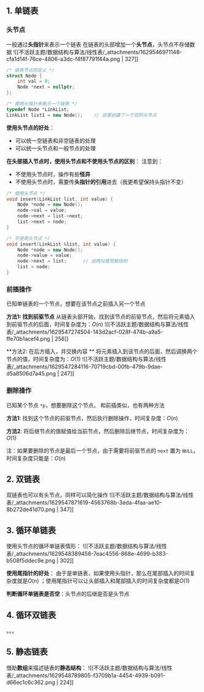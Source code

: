 
## 1. 单链表

### 头节点
一般通过**头指针**来表示一个链表
在链表的头部增加一个**头节点**，头节点不存储数据
![[不活跃主题/数据结构与算法/线性表/_attachments/1629546971148-cfa1d14f-76ce-4806-a3dc-f4f87791f44a.png | 327]]

```cpp
/* 链表节点的定义 */
struct Node {
	int val = 0;
    Node *next = nullptr;
};

/* 使用头指针来表示一个链表 */
typedef Node *LinkList;
LinkList list1 = new Node(); 	// 这里创建了一个空的头节点
```

**使用头节点的好处**：

- 可以统一空链表和非空链表的处理
- 可以统一头节点和一般节点的处理

**在头部插入节点时，使用头节点和不使用头节点的区别**：
注意到：

- 不使用头节点时，操作有些**怪异**
- 不使用头节点时，需要传**头指针的引用**进去（我更希望保持头指针不变）
```cpp
/* 使用头节点 */
void insert(LinkList list, int value) {
	Node *node = new Node();
    node->val = value;
    node->next = list->next;
    list->next = node;
}

/* 不使用头节点 */
void insert(LinkList &list, int value) {
	Node *node = new Node();
    node->value = value;
    node->next = list;		// 这两句感觉挺怪的
    list = node;
}
```


### 前插操作
已知单链表的一个节点，想要在该节点之前插入另一个节点

**方法1: 找到前驱节点**
从链表头部开始，找到该节点的前驱节点，然后将元素插入到前驱节点的后面，时间复杂度为：$O(n)$ 
![[不活跃主题/数据结构与算法/线性表/_attachments/1629547274504-143d2acf-028f-474b-a9a5-ffe70b1acef4.png | 256]]

**方法2: 在后方插入，并交换内容 **
将元素插入到该节点的后面，然后调换两个节点的值，时间复杂度为：$O(1)$ 
![[不活跃主题/数据结构与算法/线性表/_attachments/1629547284116-70719cbd-00fb-479b-9dae-d5a8506d7a45.png | 247]]


### 删除操作
已知某个节点 `*p`，想要删除这个节点。
和前插类似，也有两种方法

**方法1**: 找到这个节点的前驱节点，然后执行删除操作，时间复杂度：$O(n)$ 

**方法2**: 将后继节点的值赋值给当前节点，然后删除后继节点，时间复杂度为：$O(1)$ 

注：如果要删除的节点是最后一个节点，由于需要将前驱节点的 `next` 置为 `NULL`，时间复杂度只能是：$O(n)$ 


## 2. 双链表
双链表也可以有头节点，同样可以简化操作
![[不活跃主题/数据结构与算法/线性表/_attachments/1629547871619-4563768b-3eda-4faa-ae10-8b272de41d70.png | 347]]


## 3. 循环单链表
使用头节点的循环单链表情形：
![[不活跃主题/数据结构与算法/线性表/_attachments/1629548389456-7eac4556-868e-4699-b383-b508f5ddec9e.png | 302]]

**使用尾指针的好处**：
由于是单链表，如果使用头指针，那么在尾部插入的时间复杂度就是$O(n)$ ；使用尾指针可以让头部插入和尾部插入的时间复杂度都是$O(1)$ 

**判断循环单链表是否空**：头节点的后继是否是头节点


## 4. 循环双链表
。。。


## 5. 静态链表
借助**数组**来描述链表的**静态结构**：
![[不活跃主题/数据结构与算法/线性表/_attachments/1629548789805-f3709b1a-4454-4939-b091-d66ec1c6c362.png | 224]]

